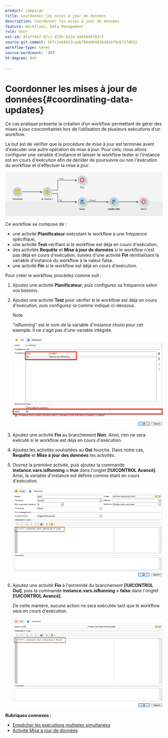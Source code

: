 ```yaml
---
product: campaign
title: Coordonner les mises à jour de données
description: Coordonner les mises à jour de données
feature: Workflows, Data Management
role: User
exl-id: 9faf7ee7-07c1-415b-b234-a945994792c7
source-git-commit: 567c2e84433caab708ddb9026dda6f9cb717d032
workflow-type: tm+mt
source-wordcount: '303'
ht-degree: 94%

---
```


# Coordonner les mises à jour de données{#coordinating-data-updates}



Ce cas pratique présente la création d’un workflow permettant de gérer des mises à jour concomitantes lors de l’utilisation de plusieurs exécutions d’un workflow.

Le but est de vérifier que la procédure de mise à jour est terminée avant d&#39;exécuter une autre opération de mise à jour. Pour cela, nous allons configurer une variable d&#39;instance et laisser le workflow tester si l&#39;instance est en cours d&#39;exécution afin de décider de poursuivre ou non l&#39;exécution du workflow et d&#39;effectuer la mise à jour.

![](assets/uc_dataupdate_wkf.png)

Ce workflow se compose de :

* une activité **Planificateur** exécutant le workflow à une fréquence spécifique,
* une activité **Test** vérifiant si le workflow est déjà en cours d&#39;exécution,
* des activités **Requête** et **Mise à jour de données** si le workflow n&#39;est pas déjà en cours d&#39;exécution, suivies d&#39;une activité **Fin** réinitialisant la variable d&#39;instance du workflow à la valeur false.
* une activité **Fin** si le workflow est déjà en cours d&#39;exécution.

Pour créer le workflow, procédez comme suit :

1. Ajoutez une activité **Planificateur**, puis configurez sa fréquence selon vos besoins.
1. Ajoutez une activité **Test** pour vérifier si le workflow est déjà en cours d&#39;exécution, puis configurez-la comme indiqué ci-dessous.

   >[!NOTE]
   >
   >&quot;isRunning&quot; est le nom de la variable d&#39;instance choisi pour cet exemple. Il ne s&#39;agit pas d&#39;une variable intégrée.

   ![](assets/uc_dataupdate_test.png)

1. Ajoutez une activité **Fin** au branchement **Non**. Ainsi, rien ne sera exécuté si le workflow est déjà en cours d&#39;exécution.
1. Ajoutez les activités souhaitées au **Oui** fourche. Dans notre cas, **Requête** et **Mise à jour des données** les activités.
1. Ouvrez la première activité, puis ajoutez la commande **instance.vars.isRunning = true** dans l&#39;onglet **[!UICONTROL Avancé]**. Ainsi, la variable d&#39;instance est définie comme étant en cours d&#39;exécution.

   ![](assets/uc_dataupdate_query.png)

1. Ajoutez une activité **Fin** à l&#39;extrémité du branchement **[!UICONTROL Oui]**, puis la commande **instance.vars.isRunning = false** dans l&#39;onglet **[!UICONTROL Avancé]**.

   De cette manière, aucune action ne sera exécutée tant que le workflow sera en cours d&#39;exécution.

   ![](assets/uc_dataupdate_end.png)

**Rubriques connexes :**

* [Empêcher les exécutions multiples simultanées](monitor-workflow-execution.md#preventing-simultaneous-multiple-executions)
* [Activité Mise à jour de données](update-data.md)
